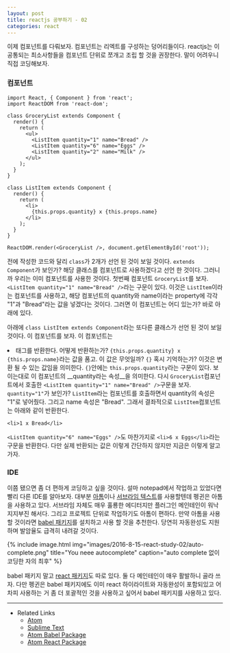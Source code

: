 ```yaml
---
layout: post
title: reactjs 공부하기 - 02
categories: react
---
```


이제 컴포넌트를 다뤄보자. 컴포넌트는 리엑트를 구성하는 덩어리들이다. reactjs는 이 공통되는 최소사항들을 컴포넌트 단위로 쪼개고 조립 할 것을 권장한다. 말이 어려우니 직접 코딩해보자.

### 컴포넌트

```
import React, { Component } from 'react';
import ReactDOM from 'react-dom';

class GroceryList extends Component {
  render() {
    return (
      <ul>
        <ListItem quantity="1" name="Bread" />
        <ListItem quantity="6" name="Eggs" />
        <ListItem quantity="2" name="Milk" />
      </ul>
    );
  }
}

class ListItem extends Component {
  render() {
    return (
      <li>
        {this.props.quantity} x {this.props.name}
      </li>
    );
  }
}

ReactDOM.render(<GroceryList />, document.getElementById('root'));
```

전에 작성한 코드와 달리 `class`가 2개가 선언 된 것이 보일 것이다. `extends Component`가 보인가? 해당 클래스를 컴포넌트로 사용하겠다고 선언 한 것이다. 그러니까 우리는 이미 컴포넌트를 사용한 것이다. 첫번째 컴포넌트 `GroceryList`를 보자. `<ListItem quantity="1" name="Bread" />`라는 구문이 있다. 이것은 `ListItem`이라는 컴포넌트를 사용하고, 해당 컴포넌트의 quantity와 name이라는 property에 각각 "1"과 "Bread"라는 값을 넣겠다는 것이다. 그러면 이 컴포넌트는 어디 있는가? 바로 아래에 있다. 

아래에 `class ListItem extends Component`라는 또다른 클래스가 선언 된 것이 보일 것이다. 이 컴포넌트를 보자. 이 컴포넌트는 <li>태그를 반환한다. 어떻게 반환하는가? `{this.props.quantity} x {this.props.name}`라는 값을 품고. 이 값은 무엇일까? `{}` 혹시 기억하는가? 이것은 변환 될 수 있는 값임을 의미한다. `{}`안에는 `this.props.quantity`라는 구문이 있다. 보이는대로 이 컴포넌트의 __quantity라는 속성__을 의미한다. 다시 `GroceryList`컴포넌트에서 호출한 `<ListItem quantity="1" name="Bread" />`구문을 보자. `quantity="1"`가 보인가? `ListItem`라는 컴포넌트를 호출하면서 quantity의 속성은 "1"로 넣어줬다. 그리고 name 속성은 "Bread". 그래서 결좌적으로 `ListItem`컴포넌트는 아래와 같이 반환한다.

```
<li>1 x Bread</li>
```

`<ListItem quantity="6" name="Eggs" />`도 마찬가지로 `<li>6 x Eggs</li>`라는 구문을 반환한다. 다만 실제 반환되는 값은 이렇게 간단하지 않지만 지금은 이렇게 알고 가자.

### IDE

이쯤 됐으면 좀 더 편하게 코딩하고 싶을 것이다. 설마 notepad에서 작업하고 있었다면 빨리 다른 IDE를 알아보자. 대부분 [아톰](https://atom.io)이나 [서브라임 텍스트](http://www.sublimetext.com)를 사용할텐데 펭귄은 아톰을 사용하고 있다. 서브라임 자체도 매우 훌룡한 에디터지만 플러그인 메인테인이 워낙 지지부진 해서다. 그리고 프로젝트 단위로 작업하기도 아톰이 편하다. 만약 아톰을 사용할 것이라면 [babel 패키지](https://github.com/gandm/language-babel)를 설치하고 사용 할 것을 추천한다. 당연히 자동완성도 지원하며 발암율도 급격히 내려갈 것이다. 

{% include image.html
           img="images/2016-8-15-react-study-02/auto-complete.png"
           title="You neee autocomplete"
           caption="auto complete 없이 코딩한 자의 최후" %}

babel 패키지 말고 [react 패키지](https://github.com/orktes/atom-react)도 따로 있다. 둘 다 메인테인이 매우 활발하니 골라 쓰자. 다만 펭귄은 babel 패키지에도 이미 react 하이라이트와 자동완성이 포함되있고 어차피 사용하는 거 좀 더 포괄적인 것을 사용하고 싶어서 babel 패키지를 사용하고 있다.

---
* Related Links
  * [Atom](https://atom.io)
  * [Sublime Text](http://www.sublimetext.com)
  * [Atom Babel Package](https://github.com/gandm/language-babel)
  * [Atom React Package](https://github.com/orktes/atom-react)
